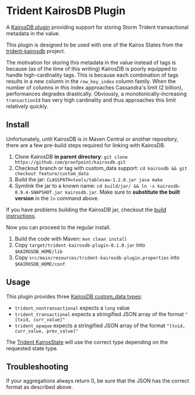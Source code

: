 # Trident KairosDB Plugin

A [KairosDB plugin](https://code.google.com/p/kairosdb/wiki/Plugins) providing support
for storing Storm Trident transactional metadata in the value.

This plugin is designed to be used with one of the Kairos States from the
[trident-kairosdb](https://github.com/brighttag/trident-kairosdb) project.

The motivation for storing this metadata in the value instead of tags is because
(as of the time of this writing) KairosDB is poorly equipped to handle high-cardinality
tags. This is because each combination of tags results in a new column in the `row_key_index`
column family. When the number of columns in this index approaches Cassandra's limit (2 billion),
performances degrades drastically. Obviously, a monotonically-increasing `transactionId` has very
high cardinality and thus approaches this limit relatively quickly.

## Install

Unfortunately, until KairosDB is in Maven Central or another repository, there are a few
pre-build steps required for linking with KairosDB.

1. Clone KairosDB **in parent directory**: `git clone https://github.com/proofpoint/kairosdb.git`
2. Checkout branch or tag with custom_data support: `cd kairosdb && git checkout feature/custom_data`
3. Build the jar: `CLASSPATH=tools/tablesaw-1.2.0.jar java make`
4. Symlink the jar to a known name: `cd build/jar/ && ln -s kairosdb-0.9.4-SNAPSHOT.jar kairosdb.jar`.
   Make sure to **substitute the built version** in the `ln` command above.

If you have problems building the KairosDB jar, checkout the
[build instructions](https://github.com/proofpoint/kairosdb/blob/master/how_to_build.txt).

Now you can proceed to the regular install.

1. Build the code with Maven: `mvn clean install`
2. Copy `target/trident-kairosdb-plugin-0.1.0.jar` into `$KAIROSDB_HOME/lib`
3. Copy `src/main/resources/trident-kairosdb-plugin.properties` into `$KAIROSDB_HOME/conf`

## Usage

This plugin provides three [KairosDB custom_data types](https://groups.google.com/forum/#!topic/kairosdb-group/7cDxqmMMyzE):

* `trident_nontransactional` expects a `long` value
* `trident_transactional` expects a stringified JSON array of the format `"[txid, curr_value]"`
* `trident_opaque` expects a stringified JSON array of the format `"[txid, curr_value, prev_value]"`

The [Trident KairosState](https://github.com/brighttag/trident-kairosdb) will use the correct
type depending on the requested state type.

## Troubleshooting

If your aggregations always return 0, be sure that the JSON has the correct format
as described above.
